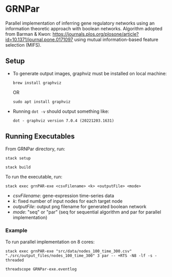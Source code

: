 # GRNPar
Parallel implementation of inferring gene regulatory networks using an information theoretic approach with boolean networks. Algorithm adopted from Barman & Kwon: https://journals.plos.org/plosone/article?id=10.1371/journal.pone.0171097 using mutual information-based feature selection (MIFS).

## Setup
- To generate output images, graphviz must be installed on local machine:
  
    `brew install graphviz`

    OR

    `sudo apt install graphviz`
- Running `dot -v` should output something like:

    `dot - graphviz version 7.0.4 (20221203.1631)`

## Running Executables
From GRNPar directory, run: 

`stack setup`

`stack build`

To run the executable, run:

`stack exec grnPAR-exe <csvFilename> <k> <outputFile> <mode>`

- _csvFilename_: gene-expression time-series data
- _k_: fixed number of input nodes for each target node
- _outputFile_: output png filename for generated boolean network
- _mode_: "seq" or "par" (seq for sequential algorithm and par for parallel implementation)

### Example
To run parallel implementation on 8 cores:
  
`stack exec grnPAR-exe "src/data/nodes_100_time_300.csv" "./src/output_files/nodes_100_time_300" 3 par -- +RTS -N8 -lf -s -threaded`

`threadscope GRNPar-exe.eventlog`

